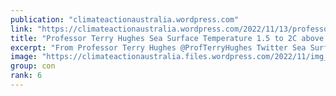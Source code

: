 ```yaml
---
publication: "climateactionaustralia.wordpress.com"
link: "https://climateactionaustralia.wordpress.com/2022/11/13/professor-terry-hughes-sea-surface-temperature-1-5-to-2c-above-normal-on-greatbarrierreef-cop27-ecologicalcrisis/"
title: "Professor Terry Hughes Sea Surface Temperature 1.5 to 2C above normal on #GreatBarrierReef #COP27 #EcologicalCrisis"
excerpt: "From Professor Terry Hughes @ProfTerryHughes Twitter Sea Surface temperatures in the northern 2/3 of the #GreatBarrierReef were 1.5-2C above normal in late October. We were horrified to see some co…"
image: "https://climateactionaustralia.files.wordpress.com/2022/11/img_1999.jpg?w=1200"
group: con
rank: 6
---
```

